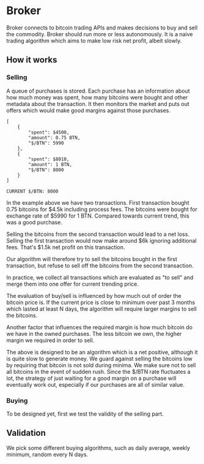 # Broker

Broker connects to bitcoin trading APIs and makes decisions to buy and sell the
commodity. Broker should run more or less autonomously. It is a naive trading
algorithm which aims to make low risk net profit, albeit slowly.

## How it works

### Selling
A queue of purchases is stored. Each purchase has an information about how much
money was spent, how many bitcoins were bought and other metadata about the
transaction. It then monitors the market and puts out offers which would make
good margins against those purchases.

```
[
    {
        "spent": $4500,
        "amount": 0.75 BTN,
        "$/BTN": 5990
    },
    {
        "spent": $8010,
        "amount": 1 BTN,
        "$/BTN": 8000
    }
]

CURRENT $/BTN: 8000
```

In the example above we have two transactions. First transaction bought 0.75
bitcoins for $4.5k including process fees. The bitcoins were bought for exchange
rate of $5990 for 1 BTN. Compared towards current trend, this was a good
purchase.

Selling the bitcoins from the second transaction would lead to a net loss.
Selling the first transaction would now make around $6k ignoring additional
fees. That's $1.5k net profit on this transaction.

Our algorithm will therefore try to sell the bitcoins bought in the first
transaction, but refuse to sell off the bitcoins from the second transaction.

In practice, we collect all transactions which are evaluated as "to sell" and
merge them into one offer for current trending price.

The evaluation of buy/sell is influenced by how much out of order the bitcoin
price is. If the current price is close to minimum over past 3 months which
lasted at least N days, the algorithm will require larger margins to sell the
bitcoins.

Another factor that influences the required margin is how much bitcoin do we
have in the owned purchases. The less bitcoin we own, the higher margin we
required in order to sell.

The above is designed to be an algorithm which is a net positive, although it
is quite slow to generate money. We guard against selling the bitcoins low by
requiring that bitcoin is not sold during minima. We make sure not to sell all
bitcoins in the event of sudden rush. Since the $/BTN rate fluctuates a lot,
the strategy of just waiting for a good margin on a purchase will eventually
work out, especially if our purchases are all of similar value.

### Buying
To be designed yet, first we test the validity of the selling part.

## Validation
We pick some different buying algorithms, such as daily average, weekly minimum,
random every N days.
